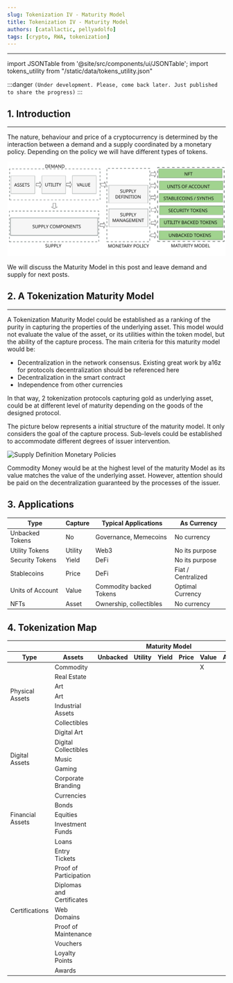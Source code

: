 ```yaml
---
slug: Tokenization IV - Maturity Model
title: Tokenization IV - Maturity Model
authors: [catallactic, pellyadolfo]
tags: [crypto, RWA, tokenization]
---
```

---

import JSONTable from '@site/src/components/ui/JSONTable';
import tokens_utility from "/static/data/tokens_utility.json"

:::danger
`(Under development. Please, come back later. Just published to share the progress)`
:::

## 1. Introduction
---

The nature, behaviour and price of a cryptocurrency is determined by the interaction between a demand and a supply coordinated by a monetary policy. Depending on the policy we will have different types of tokens.

![Supply Definition Monetary Policies](./tokenization_maturity-model.svg)

We will discuss the Maturity Model in this post and leave demand and supply for next posts.

<!-- truncate -->

## 2. A Tokenization Maturity Model
---

A Tokenization Maturity Model could be established as a ranking of the purity in capturing the properties of the underlying asset. This model would not evaluate the value of the asset, or its utilities within the token model, but the ability of the capture process. The main criteria for this maturity model would be:

- Decentralization in the network consensus. Existing great work by a16z for protocols decentralization should be referenced here
- Decentralization in the smart contract
- Independence from other currencies

In that way, 2 tokenization protocols capturing gold as underlying asset, could be at different level of maturity depending on the goods of the designed protocol.

The picture below represents a initial structure of the maturity model. It only considers the goal of the capture process. Sub-levels could be established to accommodate different degrees of issuer intervention.

![Supply Definition Monetary Policies](/img/tokenization_maturity_model_seal.svg)

Commodity Money would be at the highest level of the maturity Model as its value matches the value of the underlying asset. However, attention should be paid on the decentralization guaranteed by the processes of the issuer.


## 3. Applications


<table class="table w-auto mx-auto fs-6">
	<thead class="thead-dark">
		<tr>
			<th scope="col">Type</th>
			<th scope="col">Capture</th>
			<th scope="col">Typical Applications</th>
			<th scope="col">As Currency</th>
		</tr>
	</thead>
	<tbody>
		<tr>
			<td>Unbacked Tokens</td>
			<td>No</td>
			<td>Governance, Memecoins</td>
			<td>No currency</td>
		</tr>
		<tr>
			<td>Utility Tokens</td>
			<td>Utility</td>
			<td>Web3</td>
			<td>No its purpose</td>
		</tr>
		<tr>
			<td>Security Tokens</td>
			<td>Yield</td>
			<td>DeFi</td>
			<td>No its purpose</td>
		</tr>
		<tr>
			<td>Stablecoins</td>
			<td>Price</td>
			<td>DeFi</td>
			<td>Fiat / Centralized</td>
		</tr>
		<tr>
			<td>Units of Account</td>
			<td>Value</td>
			<td>Commodity backed Tokens</td>
			<td>Optimal Currency</td>
		</tr>
		<tr>
			<td>NFTs</td>
			<td>Asset</td>
			<td>Ownership, collectibles</td>
			<td>No currency</td>
		</tr>
	</tbody>
</table>





## 4. Tokenization Map

<table class="table w-auto mx-auto fs-6">
	<thead class="thead-dark">
		<tr>
			<th scope="col"></th>
			<th scope="col"></th>
			<th scope="col" colspan="6">Maturity Model</th>
		</tr>
		<tr>
			<th scope="col">Type</th>
			<th scope="col">Assets</th>
			<th scope="col">Unbacked</th>
			<th scope="col">Utility</th>
			<th scope="col">Yield</th>
			<th scope="col">Price</th>
			<th scope="col">Value</th>
			<th scope="col">Asset</th>
		</tr>
	</thead>
	<tbody>
		<tr>
			<td rowspan="6">Physical Assets	</td>
			<td>Commodity</td>
			<td></td>
			<td></td>
			<td></td>
			<td></td>
			<td>X</td>
			<td></td>
		</tr>
		<tr>
			<td>Real Estate</td>
			<td></td>
			<td></td>
			<td></td>
			<td></td>
			<td></td>
			<td></td>
		</tr>
		<tr>
			<td>Art</td>
			<td></td>
			<td></td>
			<td></td>
			<td></td>
			<td></td>
			<td></td>
		</tr>
		<tr>
			<td>Art</td>
			<td></td>
			<td></td>
			<td></td>
			<td></td>
			<td></td>
			<td></td>
		</tr>
		<tr>
			<td>Industrial Assets</td>
			<td></td>
			<td></td>
			<td></td>
			<td></td>
			<td></td>
			<td></td>
		</tr>
		<tr>
			<td>Collectibles</td>
			<td></td>
			<td></td>
			<td></td>
			<td></td>
			<td></td>
			<td></td>
		</tr>
		<tr>
			<td rowspan="5">Digital Assets</td>
			<td>Digital Art</td>
			<td></td>
			<td></td>
			<td></td>
			<td></td>
			<td></td>
			<td></td>
		</tr>
		<tr>
			<td>Digital Collectibles</td>
			<td></td>
			<td></td>
			<td></td>
			<td></td>
			<td></td>
			<td></td>
		</tr>
		<tr>
			<td>Music</td>
			<td></td>
			<td></td>
			<td></td>
			<td></td>
			<td></td>
			<td></td>
		</tr>
		<tr>
			<td>Gaming</td>
			<td></td>
			<td></td>
			<td></td>
			<td></td>
			<td></td>
			<td></td>
		</tr>
		<tr>
			<td>Corporate Branding</td>
			<td></td>
			<td></td>
			<td></td>
			<td></td>
			<td></td>
			<td></td>
		</tr>
		<tr>
			<td rowspan="5">Financial Assets</td>
			<td>Currencies</td>
			<td></td>
			<td></td>
			<td></td>
			<td></td>
			<td></td>
			<td></td>
		</tr>
		<tr>
			<td>Bonds</td>
			<td></td>
			<td></td>
			<td></td>
			<td></td>
			<td></td>
			<td></td>
		</tr>
		<tr>
			<td>Equities</td>
			<td></td>
			<td></td>
			<td></td>
			<td></td>
			<td></td>
			<td></td>
		</tr>
		<tr>
			<td>Investment Funds</td>
			<td></td>
			<td></td>
			<td></td>
			<td></td>
			<td></td>
			<td></td>
		</tr>
		<tr>
			<td>Loans</td>
			<td></td>
			<td></td>
			<td></td>
			<td></td>
			<td></td>
			<td></td>
		</tr>
		<tr>
			<td rowspan="8">Certifications</td>
			<td>Entry Tickets</td>
			<td></td>
			<td></td>
			<td></td>
			<td></td>
			<td></td>
			<td></td>
		</tr>
		<tr>
			<td>Proof of Participation</td>
			<td></td>
			<td></td>
			<td></td>
			<td></td>
			<td></td>
			<td></td>
		</tr>
		<tr>
			<td>Diplomas and Certificates</td>
			<td></td>
			<td></td>
			<td></td>
			<td></td>
			<td></td>
			<td></td>
		</tr>
		<tr>
			<td>Web Domains</td>
			<td></td>
			<td></td>
			<td></td>
			<td></td>
			<td></td>
			<td></td>
		</tr>
		<tr>
			<td>Proof of Maintenance</td>
			<td></td>
			<td></td>
			<td></td>
			<td></td>
			<td></td>
			<td></td>
		</tr>
		<tr>
			<td>Vouchers</td>
			<td></td>
			<td></td>
			<td></td>
			<td></td>
			<td></td>
			<td></td>
		</tr>
		<tr>
			<td>Loyalty Points</td>
			<td></td>
			<td></td>
			<td></td>
			<td></td>
			<td></td>
			<td></td>
		</tr>
		<tr>
			<td>Awards</td>
			<td></td>
			<td></td>
			<td></td>
			<td></td>
			<td></td>
			<td></td>
		</tr>
	</tbody>
</table>

